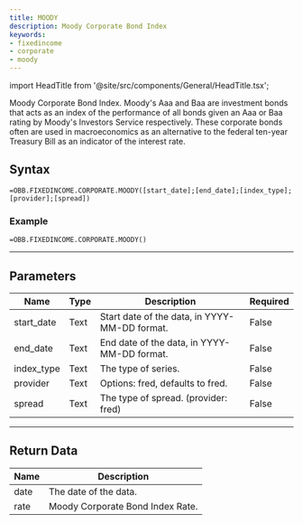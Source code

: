 ```yaml
---
title: MOODY
description: Moody Corporate Bond Index
keywords: 
- fixedincome
- corporate
- moody
---
```


<!-- markdownlint-disable MD033 -->
import HeadTitle from '@site/src/components/General/HeadTitle.tsx';

<HeadTitle title="FIXEDINCOME.CORPORATE.MOODY | OpenBB Add-in for Excel Docs" />

Moody Corporate Bond Index.  Moody's Aaa and Baa are investment bonds that acts as an index of the performance of all bonds given an Aaa or Baa rating by Moody's Investors Service respectively. These corporate bonds often are used in macroeconomics as an alternative to the federal ten-year Treasury Bill as an indicator of the interest rate.

## Syntax

```excel wordwrap
=OBB.FIXEDINCOME.CORPORATE.MOODY([start_date];[end_date];[index_type];[provider];[spread])
```

### Example

```excel wordwrap
=OBB.FIXEDINCOME.CORPORATE.MOODY()
```

---

## Parameters

| Name | Type | Description | Required |
| ---- | ---- | ----------- | -------- |
| start_date | Text | Start date of the data, in YYYY-MM-DD format. | False |
| end_date | Text | End date of the data, in YYYY-MM-DD format. | False |
| index_type | Text | The type of series. | False |
| provider | Text | Options: fred, defaults to fred. | False |
| spread | Text | The type of spread. (provider: fred) | False |

---

## Return Data

| Name | Description |
| ---- | ----------- |
| date | The date of the data.  |
| rate | Moody Corporate Bond Index Rate.  |
